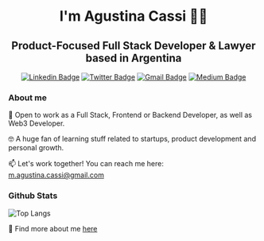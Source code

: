<h1 align="center"> I'm Agustina Cassi 👩‍💻 </h1>
<h2 align="center"> Product-Focused Full Stack Developer & Lawyer based in Argentina </h3>

<div align="center">

  <a href="">[![Linkedin Badge](https://img.shields.io/badge/LinkedIn-0077B5?style=for-the-badge&logo=linkedin&logoColor=white)](https://www.linkedin.com/in/agustinacassi/)</a>
  <a href="">[![Twitter Badge](https://img.shields.io/badge/Twitter-1DA1F2?style=for-the-badge&logo=twitter&logoColor=white)](https://www.twitter.com/tinicassi) </a>
  <a href="">[![Gmail Badge](https://img.shields.io/badge/Gmail-D14836?style=for-the-badge&logo=gmail&logoColor=white)](mailto:m.agustina.cassi@gmail.com)  </a>
  <a href="">[![Medium Badge](https://img.shields.io/badge/Medium-12100E?style=for-the-badge&logo=medium&logoColor=white)](https://agustinacassi.medium.com/)</a>

</div>

### <p>About me</p>

<p>
🌱 Open to work as a Full Stack, Frontend or Backend Developer, as well as Web3 Developer.  
  
🤓 A huge fan of learning stuff related to startups, product development and personal growth. 

📫 Let's work together! You can reach me here: m.agustina.cassi@gmail.com
</p>

### <p>Github Stats</p>
<div align="justify">

![Top Langs](https://github-readme-stats.vercel.app/api/top-langs/?username=agustinacassi&hide_progress=true)

</div>

🎯 Find more about me [here](https://linktr.ee/agustinacassi)

